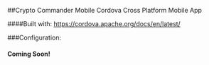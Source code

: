 ##Crypto Commander Mobile
Cordova Cross Platform Mobile App

####Built with:
https://cordova.apache.org/docs/en/latest/

###Configuration:
#### Coming Soon!